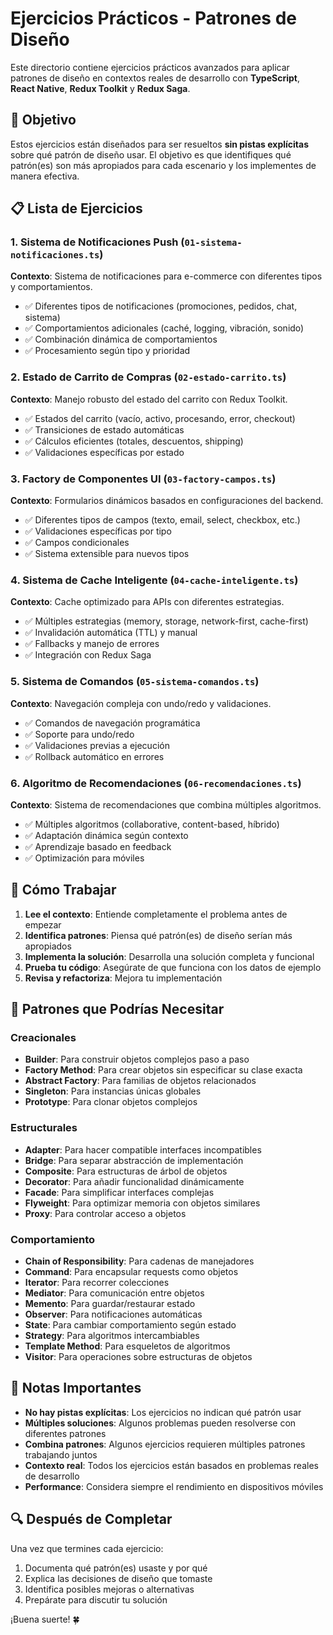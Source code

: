 # Ejercicios Prácticos - Patrones de Diseño

Este directorio contiene ejercicios prácticos avanzados para aplicar patrones de diseño en contextos reales de desarrollo con **TypeScript**, **React Native**, **Redux Toolkit** y **Redux Saga**.

## 🎯 Objetivo

Estos ejercicios están diseñados para ser resueltos **sin pistas explícitas** sobre qué patrón de diseño usar. El objetivo es que identifiques qué patrón(es) son más apropiados para cada escenario y los implementes de manera efectiva.

## 📋 Lista de Ejercicios

### 1. Sistema de Notificaciones Push (`01-sistema-notificaciones.ts`)
**Contexto**: Sistema de notificaciones para e-commerce con diferentes tipos y comportamientos.
- ✅ Diferentes tipos de notificaciones (promociones, pedidos, chat, sistema)
- ✅ Comportamientos adicionales (caché, logging, vibración, sonido)
- ✅ Combinación dinámica de comportamientos
- ✅ Procesamiento según tipo y prioridad

### 2. Estado de Carrito de Compras (`02-estado-carrito.ts`)
**Contexto**: Manejo robusto del estado del carrito con Redux Toolkit.
- ✅ Estados del carrito (vacío, activo, procesando, error, checkout)
- ✅ Transiciones de estado automáticas
- ✅ Cálculos eficientes (totales, descuentos, shipping)
- ✅ Validaciones específicas por estado

### 3. Factory de Componentes UI (`03-factory-campos.ts`)
**Contexto**: Formularios dinámicos basados en configuraciones del backend.
- ✅ Diferentes tipos de campos (texto, email, select, checkbox, etc.)
- ✅ Validaciones específicas por tipo
- ✅ Campos condicionales
- ✅ Sistema extensible para nuevos tipos

### 4. Sistema de Cache Inteligente (`04-cache-inteligente.ts`)
**Contexto**: Cache optimizado para APIs con diferentes estrategias.
- ✅ Múltiples estrategias (memory, storage, network-first, cache-first)
- ✅ Invalidación automática (TTL) y manual
- ✅ Fallbacks y manejo de errores
- ✅ Integración con Redux Saga

### 5. Sistema de Comandos (`05-sistema-comandos.ts`)
**Contexto**: Navegación compleja con undo/redo y validaciones.
- ✅ Comandos de navegación programática
- ✅ Soporte para undo/redo
- ✅ Validaciones previas a ejecución
- ✅ Rollback automático en errores

### 6. Algoritmo de Recomendaciones (`06-recomendaciones.ts`)
**Contexto**: Sistema de recomendaciones que combina múltiples algoritmos.
- ✅ Múltiples algoritmos (collaborative, content-based, híbrido)
- ✅ Adaptación dinámica según contexto
- ✅ Aprendizaje basado en feedback
- ✅ Optimización para móviles

## 🚀 Cómo Trabajar

1. **Lee el contexto**: Entiende completamente el problema antes de empezar
2. **Identifica patrones**: Piensa qué patrón(es) de diseño serían más apropiados
3. **Implementa la solución**: Desarrolla una solución completa y funcional
4. **Prueba tu código**: Asegúrate de que funciona con los datos de ejemplo
5. **Revisa y refactoriza**: Mejora tu implementación

## 🎨 Patrones que Podrías Necesitar

### Creacionales
- **Builder**: Para construir objetos complejos paso a paso
- **Factory Method**: Para crear objetos sin especificar su clase exacta
- **Abstract Factory**: Para familias de objetos relacionados
- **Singleton**: Para instancias únicas globales
- **Prototype**: Para clonar objetos complejos

### Estructurales
- **Adapter**: Para hacer compatible interfaces incompatibles
- **Bridge**: Para separar abstracción de implementación
- **Composite**: Para estructuras de árbol de objetos
- **Decorator**: Para añadir funcionalidad dinámicamente
- **Facade**: Para simplificar interfaces complejas
- **Flyweight**: Para optimizar memoria con objetos similares
- **Proxy**: Para controlar acceso a objetos

### Comportamiento
- **Chain of Responsibility**: Para cadenas de manejadores
- **Command**: Para encapsular requests como objetos
- **Iterator**: Para recorrer colecciones
- **Mediator**: Para comunicación entre objetos
- **Memento**: Para guardar/restaurar estado
- **Observer**: Para notificaciones automáticas
- **State**: Para cambiar comportamiento según estado
- **Strategy**: Para algoritmos intercambiables
- **Template Method**: Para esqueletos de algoritmos
- **Visitor**: Para operaciones sobre estructuras de objetos

## 📝 Notas Importantes

- **No hay pistas explícitas**: Los ejercicios no indican qué patrón usar
- **Múltiples soluciones**: Algunos problemas pueden resolverse con diferentes patrones
- **Combina patrones**: Algunos ejercicios requieren múltiples patrones trabajando juntos
- **Contexto real**: Todos los ejercicios están basados en problemas reales de desarrollo
- **Performance**: Considera siempre el rendimiento en dispositivos móviles

## 🔍 Después de Completar

Una vez que termines cada ejercicio:
1. Documenta qué patrón(es) usaste y por qué
2. Explica las decisiones de diseño que tomaste
3. Identifica posibles mejoras o alternativas
4. Prepárate para discutir tu solución

¡Buena suerte! 🍀

